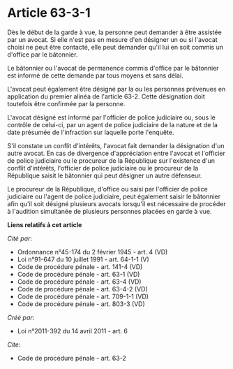 # Article 63-3-1

Dès le début de la garde à vue, la personne peut demander à être assistée par un avocat. Si elle n'est pas en mesure d'en
désigner un ou si l'avocat choisi ne peut être contacté, elle peut demander qu'il lui en soit commis un d'office par le
bâtonnier. 

Le bâtonnier ou l'avocat de permanence commis d'office par le bâtonnier est informé de cette demande par tous moyens et sans
délai. 

L'avocat peut également être désigné par la ou les personnes prévenues en application du premier alinéa de l'article 63-2.
Cette désignation doit toutefois être confirmée par la personne. 

L'avocat désigné est informé par l'officier de police judiciaire ou, sous le contrôle de celui-ci, par un agent de police
judiciaire de la nature et de la date présumée de l'infraction sur laquelle porte l'enquête. 

S'il constate un conflit d'intérêts, l'avocat fait demander la désignation d'un autre avocat. En cas de divergence
d'appréciation entre l'avocat et l'officier de police judiciaire ou le procureur de la République sur l'existence d'un
conflit d'intérêts, l'officier de police judiciaire ou le procureur de la République saisit le bâtonnier qui peut désigner un
autre défenseur. 

Le procureur de la République, d'office ou saisi par l'officier de police judiciaire ou l'agent de police judiciaire, peut
également saisir le bâtonnier afin qu'il soit désigné plusieurs avocats lorsqu'il est nécessaire de procéder à l'audition
simultanée de plusieurs personnes placées en garde à vue.

**Liens relatifs à cet article**

_Cité par_:

  - Ordonnance n°45-174 du 2 février 1945 - art. 4 (VD)
  - Loi n°91-647 du 10 juillet 1991 - art. 64-1-1 (V)
  - Code de procédure pénale - art. 141-4 (VD)
  - Code de procédure pénale - art. 63-1 (VD)
  - Code de procédure pénale - art. 63-4 (VD)
  - Code de procédure pénale - art. 63-4-2 (VD)
  - Code de procédure pénale - art. 709-1-1 (VD)
  - Code de procédure pénale - art. 803-3 (VD)

_Créé par_:

  - Loi n°2011-392 du 14 avril 2011 - art. 6

_Cite_:

  - Code de procédure pénale - art. 63-2

